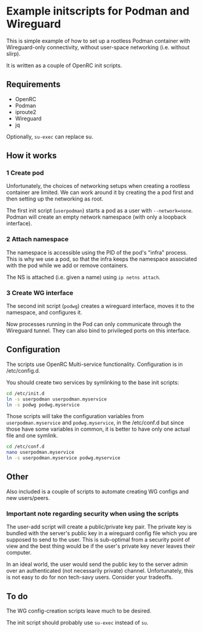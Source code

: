 # Example initscripts for Podman and Wireguard

This is simple example of how to set up a rootless Podman container with
Wireguard-only connectivity, without user-space networking (i.e. without
slirp).

It is written as a couple of OpenRC init scripts.

## Requirements

- OpenRC
- Podman
- iproute2
- Wireguard
- jq

Optionally, `su-exec` can replace su.

## How it works

### 1 Create pod

Unfortunately, the choices of networking setups when creating a rootless container
are limited. We can work around it by creating the a pod first and then
setting up the networking as root.

The first init script (`userpodman`) starts a pod as a user with `--network=none`.
Podman will create an empty network namespace (with only a loopback interface).

### 2 Attach namespace

The namespace is accessible using the PID of the pod's "infra" process. This is
why we use a pod, so that the infra keeps the namespace associated with the pod
while we add or remove containers.

The NS is attached (i.e. given a name) using `ip netns attach`.

### 3 Create WG interface

The second init script (`podwg`) creates a wireguard interface, moves it to the namespace,
and configures it.

Now processes running in the Pod can only communicate through the Wireguard tunnel.
They can also bind to privileged ports on this interface.

## Configuration

The scripts use OpenRC Multi-service functionality. Configuration is in /etc/config.d.

You should create two services by symlinking to the base init scripts:

```sh
cd /etc/init.d
ln -s userpodman userpodman.myservice
ln -s podwg podwg.myservice
```

Those scripts will take the configuration variables from `userpodman.myservice` and `podwg.myservice`,
in the /etc/conf.d but since those have some variables in common, it is better to have only one
actual file and one symlink.

```sh
cd /etc/conf.d
nano userpodman.myservice
ln -s userpodman.myservice podwg.myservice
```

## Other

Also included is a couple of scripts to automate creating WG configs and new users/peers.

### Important note regarding security when using the scripts

The user-add script will create a public/private key pair. The private key is bundled with the server's
public key in a wireguard config file which you are supposed to send to the user. This is sub-optimal from
a security point of view and the best thing would be if the user's private key never leaves their computer.

In an ideal world, the user would send the public key to the server admin over an authenticated (not
necessarily private) channel. Unfortunately, this is not easy to do for non tech-savy users. Consider
your tradeoffs.

## To do

The WG config-creation scripts leave much to be desired.

The init script should probably use `su-exec` instead of `su`.
